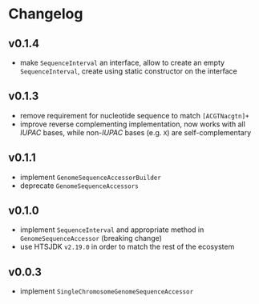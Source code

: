 # Changelog

## v0.1.4
- make `SequenceInterval` an interface, allow to create an empty `SequenceInterval`, 
  create using static constructor on the interface

## v0.1.3
- remove requirement for nucleotide sequence to match `[ACGTNacgtn]+`
- improve reverse complementing implementation, now works with all *IUPAC* bases, while non-*IUPAC* bases (e.g. `X`) are self-complementary 

## v0.1.1
- implement `GenomeSequenceAccessorBuilder`
- deprecate `GenomeSequenceAccessors`

## v0.1.0
- implement `SequenceInterval` and appropriate method in `GenomeSequenceAccessor` (breaking change)
- use HTSJDK `v2.19.0` in order to match the rest of the ecosystem

## v0.0.3
- implement `SingleChromosomeGenomeSequenceAccessor`
